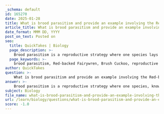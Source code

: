 ```yaml
---
_schema: default
id: 165270
date: 2025-01-28
title: What is brood parasitism and provide an example involving the Red-backed Fairywren and Brush Cuckoo?
article_title: What is brood parasitism and provide an example involving the Red-backed Fairywren and Brush Cuckoo?
date_format: MMM DD, YYYY
post_on_text: Posted on
seo:
  title: QuickTakes | Biology
  page_description: >-
    Brood parasitism is a reproductive strategy where one species lays eggs in the nest of another, leading to the host raising the parasite's offspring at their own expense, exemplified by the Red-backed Fairywren and Brush Cuckoo.
  page_keywords: >-
    brood parasitism, Red-backed Fairywren, Brush Cuckoo, reproductive strategy, egg laying, host species, parental care, competition, behavioral adaptations, foreign eggs
author: QuickTakes
question: >-
    What is brood parasitism and provide an example involving the Red-backed Fairywren and Brush Cuckoo?
answer: >-
    Brood parasitism is a reproductive strategy where one species, known as the brood parasite, lays its eggs in the nest of another species, referred to as the host. The host then unwittingly raises the offspring of the brood parasite, often at the expense of its own young. This strategy allows the brood parasite to conserve energy and resources that would otherwise be spent on parental care.\n\nA notable example of brood parasitism involves the **Red-backed Fairywren** (Malurus melanocephalus) and the **Brush Cuckoo** (Chalcites basalis). In this interaction, the female Brush Cuckoo lays her eggs in the nest of the Red-backed Fairywren. Once the cuckoo chick hatches, it often outcompetes the fairywren's own chicks for food and parental care. The adult fairywrens may feed the fledgling Brush Cuckoo, which can be significantly larger than their own young, leading to a situation where the fairywrens invest their resources in raising the brood parasite instead of their own offspring.\n\nThis example illustrates the impact of brood parasitism on host species, prompting various behavioral adaptations in hosts to cope with the presence of brood parasites. For instance, some host species may develop strategies to recognize and reject foreign eggs or chicks, although these adaptations can vary widely among different species.
subject: Biology
file_name: what-is-brood-parasitism-and-provide-an-example-involving-the-redbacked-fairywren-and-brush-cuckoo.md
url: /learn/biology/questions/what-is-brood-parasitism-and-provide-an-example-involving-the-redbacked-fairywren-and-brush-cuckoo
score: -1.0
---
```


&nbsp;